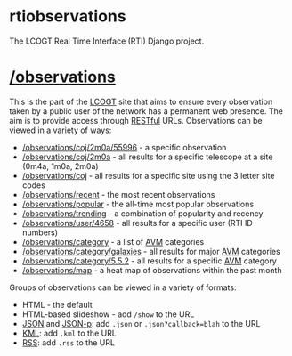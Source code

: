 rtiobservations
===============

The LCOGT Real Time Interface (RTI) Django project. 


[/observations](http://lcogt.net/observations)
=============

This is the part of the [LCOGT](http://lcogt.net/) site that aims to ensure every observation taken by a public user of the network has a permanent web presence. The aim is to provide access through [RESTful](https://en.wikipedia.org/wiki/Representational_state_transfer) URLs. Observations can be viewed in a variety of ways:

* [/observations/coj/2m0a/55996](http://lcogt.net/observations/coj/2m0a/55996) - a specific observation
* [/observations/coj/2m0a](http://lcogt.net/observations/coj/2m0a) - all results for a specific telescope at a site (0m4a, 1m0a, 2m0a)
* [/observations/coj](http://lcogt.net/observations/coj) - all results for a specific site using the 3 letter site codes
* [/observations/recent](http://lcogt.net/observations/recent) - the most recent observations
* [/observations/popular](http://lcogt.net/observations/popular) - the all-time most popular observations
* [/observations/trending](http://lcogt.net/observations/trending) - a combination of popularity and recency
* [/observations/user/4658](http://lcogt.net/observations/user/4658) - all results for a specific user (RTI ID numbers)
* [/observations/category](http://lcogt.net/observations/category) - a list of [AVM](http://www.virtualastronomy.org/avm_metadata.php) categories
* [/observations/category/galaxies](http://lcogt.net/observations/category/galaxies) - all results for major [AVM](http://www.virtualastronomy.org/avm_metadata.php) categories
* [/observations/category/5.5.2](http://lcogt.net/observations/category/5.5.2) - all results for a specific [AVM](http://www.virtualastronomy.org/avm_metadata.php) category
* [/observations/map](http://lcogt.net/observations/map) - a heat map of observations within the past month

Groups of observations can be viewed in a variety of formats:

* HTML - the default
* HTML-based slideshow - add `/show` to the URL
* [JSON](https://en.wikipedia.org/wiki/JSON) and [JSON-p](https://en.wikipedia.org/wiki/JSONP): add `.json` or `.json?callback=blah` to the URL
* [KML](https://en.wikipedia.org/wiki/Keyhole_Markup_Language): add `.kml` to the URL
* [RSS](https://en.wikipedia.org/wiki/RSS): add `.rss` to the URL
